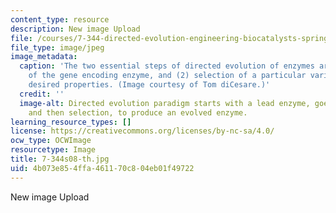 ```yaml
---
content_type: resource
description: New image Upload
file: /courses/7-344-directed-evolution-engineering-biocatalysts-spring-2008/4b073e854ffa461170c804eb01f49722_7-344s08-th.jpg
file_type: image/jpeg
image_metadata:
  caption: 'The two essential steps of directed evolution of enzymes are: (1) mutagenesis
    of the gene encoding enzyme, and (2) selection of a particular variant based on
    desired properties. (Image courtesy of Tom diCesare.)'
  credit: ''
  image-alt: Directed evolution paradigm starts with a lead enzyme, goes through mutagenesis,
    and then selection, to produce an evolved enzyme.
learning_resource_types: []
license: https://creativecommons.org/licenses/by-nc-sa/4.0/
ocw_type: OCWImage
resourcetype: Image
title: 7-344s08-th.jpg
uid: 4b073e85-4ffa-4611-70c8-04eb01f49722
---
```

New image Upload